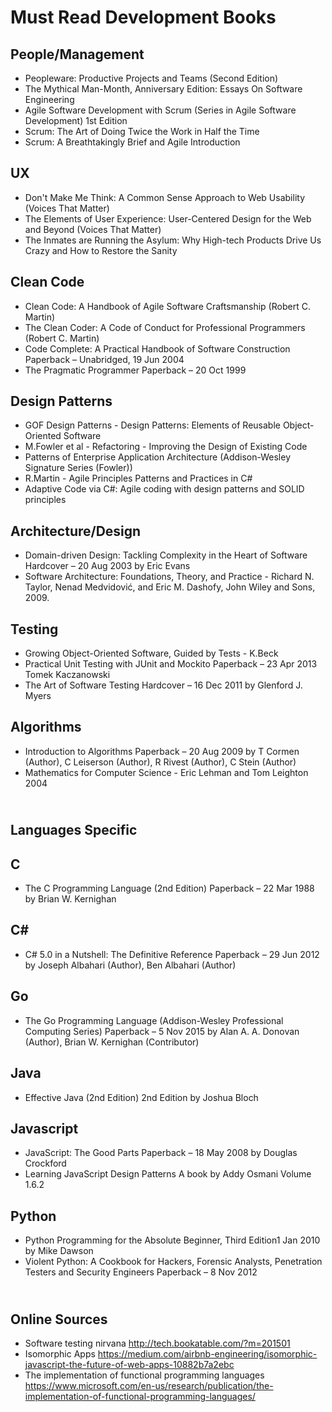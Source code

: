# Must Read Development Books

People/Management
----------------------------------

* Peopleware: Productive Projects and Teams (Second Edition)
* The Mythical Man-Month, Anniversary Edition: Essays On Software Engineering
* Agile Software Development with Scrum (Series in Agile Software Development) 1st Edition
* Scrum: The Art of Doing Twice the Work in Half the Time
* Scrum: A Breathtakingly Brief and Agile Introduction

UX
----------------------------------

* Don't Make Me Think: A Common Sense Approach to Web Usability (Voices That Matter)
* The Elements of User Experience: User-Centered Design for the Web and Beyond (Voices That Matter)
* The Inmates are Running the Asylum: Why High-tech Products Drive Us Crazy and How to Restore the Sanity

Clean Code
----------------------------------

* Clean Code: A Handbook of Agile Software Craftsmanship (Robert C. Martin)
* The Clean Coder: A Code of Conduct for Professional Programmers (Robert C. Martin)
* Code Complete: A Practical Handbook of Software Construction Paperback – Unabridged, 19 Jun 2004
* The Pragmatic Programmer Paperback – 20 Oct 1999


Design Patterns
----------------------------------

* GOF Design Patterns - Design Patterns: Elements of Reusable Object-Oriented Software
* M.Fowler et al - Refactoring - Improving the Design of Existing Code
* Patterns of Enterprise Application Architecture (Addison-Wesley Signature Series (Fowler)) 
* R.Martin - Agile Principles Patterns and Practices in C#
* Adaptive Code via C#: Agile coding with design patterns and SOLID principles


Architecture/Design
----------------------------------

* Domain-driven Design: Tackling Complexity in the Heart of Software Hardcover – 20 Aug 2003 by Eric Evans
* Software Architecture: Foundations, Theory, and Practice - Richard N. Taylor, Nenad Medvidović, and Eric M. Dashofy, John Wiley and Sons, 2009.

Testing
----------------------------------

* Growing Object-Oriented Software, Guided by Tests - K.Beck
* Practical Unit Testing with JUnit and Mockito Paperback – 23 Apr 2013 Tomek Kaczanowski
* The Art of Software Testing Hardcover – 16 Dec 2011 by Glenford J. Myers 

Algorithms
----------------------------------

* Introduction to Algorithms Paperback – 20 Aug 2009 by T Cormen (Author), C Leiserson (Author), R Rivest (Author), C Stein (Author)
* Mathematics for Computer Science - Eric Lehman and Tom Leighton 2004

<br /> Languages Specific
----------------------------------

C
----------------------------------

* The C Programming Language (2nd Edition) Paperback – 22 Mar 1988 by Brian W. Kernighan

C#
----------------------------------

* C# 5.0 in a Nutshell: The Definitive Reference Paperback – 29 Jun 2012 by Joseph Albahari  (Author), Ben Albahari (Author)

Go
----------------------------------

* The Go Programming Language (Addison-Wesley Professional Computing Series) Paperback – 5 Nov 2015 by Alan A. A. Donovan (Author), Brian W. Kernighan (Contributor)

Java
----------------------------------

* Effective Java (2nd Edition) 2nd Edition by Joshua Bloch

Javascript
----------------------------------

* JavaScript: The Good Parts Paperback – 18 May 2008 by Douglas Crockford
* Learning JavaScript Design Patterns A book by Addy Osmani Volume 1.6.2

Python
----------------------------------

* Python Programming for the Absolute Beginner, Third Edition1 Jan 2010 by Mike Dawson
* Violent Python: A Cookbook for Hackers, Forensic Analysts, Penetration Testers and Security Engineers Paperback – 8 Nov 2012

<br /> Online Sources
----------------------------------
* Software testing nirvana http://tech.bookatable.com/?m=201501
* Isomorphic Apps https://medium.com/airbnb-engineering/isomorphic-javascript-the-future-of-web-apps-10882b7a2ebc
* The implementation of functional programming languages https://www.microsoft.com/en-us/research/publication/the-implementation-of-functional-programming-languages/
